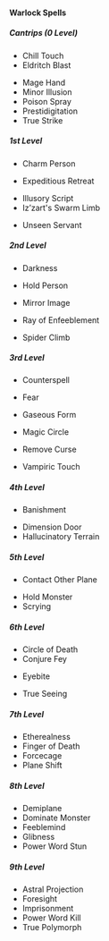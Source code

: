 #### Warlock Spells
##### Cantrips (0 Level)
- Chill Touch
- Eldritch Blast
<!-- This is not a Warlock spell in the WotC SRD
- Friends
-->
- Mage Hand
- Minor Illusion
- Poison Spray
- Prestidigitation
- True Strike
##### 1st Level
- Charm Person
<!-- This is currently missing from the Warlock spell list in the Google Doc
- Comprehend Languages
-->
<!-- This is not a Warlock spell in the WotC SRD
- Hex
-->
- Expeditious Retreat
<!-- This is currently missing from the Warlock spell list in the Google Doc
- Hellish Rebuke
-->
- Illusory Script
- Iz’zart's Swarm Limb
<!-- This is currently missing from the Warlock spell list in the Google Doc
- Protection from Evil and Good
-->
- Unseen Servant
##### 2nd Level
- Darkness
<!-- This is currently missing from the Warlock spell list in the Google Doc
- Enthrall
-->
- Hold Person
<!-- This is currently missing from the Warlock spell list in the Google Doc
- Invisibility
-->
- Mirror Image
<!-- This is currently missing from the Warlock spell list in the Google Doc
- Misty Step
-->
- Ray of Enfeeblement
<!-- This is currently missing from the Warlock spell list in the Google Doc
- Shatter
-->
- Spider Climb
<!-- This is currently missing from the Warlock spell list in the Google Doc
- Suggestion
-->
##### 3rd Level
- Counterspell
<!-- This is currently missing from the Warlock spell list in the Google Doc
- Dispel Magic
-->
- Fear
<!-- This is currently missing from the Warlock spell list in the Google Doc
- Fly
-->
- Gaseous Form
<!-- This is currently missing from the Warlock spell list in the Google Doc
- Hypnotic Pattern
-->
- Magic Circle
<!-- This is currently missing from the Warlock spell list in the Google Doc
- Major Image
-->
- Remove Curse
<!-- This is currently missing from the Warlock spell list in the Google Doc
- Tongues
-->
- Vampiric Touch
##### 4th Level
- Banishment
<!-- This is currently missing from the Warlock spell list in the Google Doc
- Blight
-->
<!-- This is not a Warlock spell in the WotC SRD
- Charm Monster
-->
- Dimension Door
- Hallucinatory Terrain
##### 5th Level
- Contact Other Plane
<!-- This is currently missing from the Warlock spell list in the Google Doc
- Dream
-->
- Hold Monster
- Scrying
##### 6th Level
- Circle of Death
- Conjure Fey
<!-- This is currently missing from the Warlock spell list in the Google Doc
- Create Undead
-->
- Eyebite
<!-- These are currently missing from the Warlock spell list in the Google Doc
- Flesh to Stone
- Mass Suggestion
-->
- True Seeing
##### 7th Level
- Etherealness
- Finger of Death
- Forcecage
- Plane Shift
##### 8th Level
- Demiplane
- Dominate Monster
- Feeblemind
- Glibness
- Power Word Stun
##### 9th Level
- Astral Projection
- Foresight
- Imprisonment
- Power Word Kill
- True Polymorph
